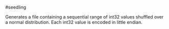#seedling

Generates a file containing a sequential range of int32 values shuffled over a normal distribution. Each int32 value is encoded in little endian.